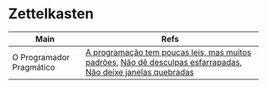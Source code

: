 # Zettelkasten

| Main                     | Refs                                                                                                                                                                                                                                                                                                                                 |
| ------------------------ | ------------------------------------------------------------------------------------------------------------------------------------------------------------------------------------------------------------------------------------------------------------------------------------------------------------------------------------ |
| O Programador Pragmático | [A programação tem poucas leis, mas muitos padrões](/books/Programador_Pragmatico.md#a-programação-tem-poucas-leis-mas-muitos-padrões), [Não dê desculpas esfarrapadas](/books/Programador_Pragmatico.md#não-dê-desculpas-esfarrapadas), [Não deixe janelas quebradas](/books/Programador_Pragmatico.md#não-deixe-janelas-quebradas) |
